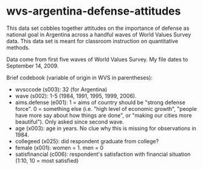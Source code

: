 wvs-argentina-defense-attitudes
===============================

This data set cobbles together attitudes on the importance of defense as national goal in Argentina across a handful waves of World Values Survey data. This data set is meant for classroom instruction on quantitative methods.

Data come from first five waves of World Values Survey. My file dates to September 14, 2009.

Brief codebook (variable of origin in WVS in parentheses): 

- wvsccode (s003): 32 (for Argentina)
- wave (s002): 1-5 (1984, 1991, 1995, 1999, 2006).
- aims.defense (e001): 1 = aims of country should be "strong defense force". 0 = something else (i.e. "high level of economic growth", "people have more say about how things are done", or "making our cities more beautiful"). Only asked since second wave.
- age (x003): age in years. No clue why this is missing for observations in 1984.
- collegeed (x025): did respondent graduate from college?
- female (x001): women = 1. men = 0
- satisfinancial (c006): respondent's satisfaction with financial situation (1:10, 10 = most satisfied)

